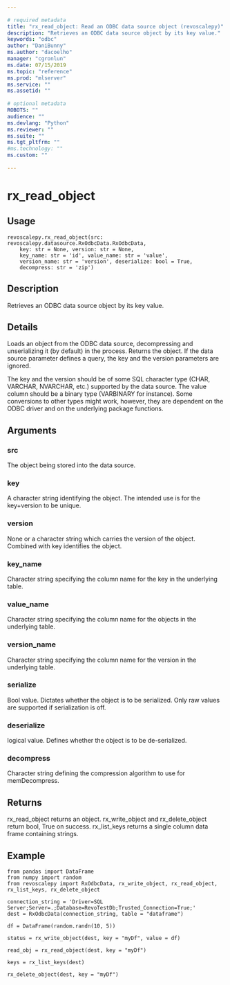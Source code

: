 ```yaml
--- 
 
# required metadata 
title: "rx_read_object: Read an ODBC data source object (revoscalepy)" 
description: "Retrieves an ODBC data source object by its key value." 
keywords: "odbc" 
author: "DaniBunny"
ms.author: "dacoelho" 
manager: "cgronlun" 
ms.date: 07/15/2019
ms.topic: "reference" 
ms.prod: "mlserver" 
ms.service: "" 
ms.assetid: "" 
 
# optional metadata 
ROBOTS: "" 
audience: "" 
ms.devlang: "Python" 
ms.reviewer: "" 
ms.suite: "" 
ms.tgt_pltfrm: "" 
#ms.technology: "" 
ms.custom: "" 
 
---
```


# rx_read_object


 


## Usage



```
revoscalepy.rx_read_object(src: revoscalepy.datasource.RxOdbcData.RxOdbcData,
    key: str = None, version: str = None,
    key_name: str = 'id', value_name: str = 'value',
    version_name: str = 'version', deserialize: bool = True,
    decompress: str = 'zip')
```





## Description

Retrieves an ODBC data source object by its key value.


## Details

Loads an object from the ODBC data source, decompressing and unserializing it (by default) in the process.
Returns the object. If the data source parameter defines a query, the
key and the version parameters are ignored.

The key and the version should be of some SQL character type
(CHAR, VARCHAR, NVARCHAR, etc.) supported by the data source. The value
column should be a binary type (VARBINARY for instance). Some
conversions to other types might work, however, they are dependent on
the ODBC driver and on the underlying package functions.


## Arguments


### src

The object being stored into the data source.


### key

A character string identifying the object. The intended use is
for the key+version to be unique.


### version

None or a character string which carries the version of the
object. Combined with key identifies the object.


### key_name

Character string specifying the column name for the key in
the underlying table.


### value_name

Character string specifying the column name for the
objects in the underlying table.


### version_name

Character string specifying the column name for the
version in the underlying table.


### serialize

Bool value. Dictates whether the object is to be
serialized. Only raw values are supported if serialization is off.


### deserialize

logical value. Defines whether the object is to be
de-serialized.


### decompress

Character string defining the compression algorithm to
use for memDecompress.


## Returns

rx_read_object returns an object. rx_write_object and rx_delete_object
return bool, True on success. rx_list_keys returns a single column
data frame containing strings.


## Example



```
from pandas import DataFrame
from numpy import random
from revoscalepy import RxOdbcData, rx_write_object, rx_read_object, rx_list_keys, rx_delete_object

connection_string = 'Driver=SQL Server;Server=.;Database=RevoTestDb;Trusted_Connection=True;'
dest = RxOdbcData(connection_string, table = "dataframe")

df = DataFrame(random.randn(10, 5))

status = rx_write_object(dest, key = "myDf", value = df)

read_obj = rx_read_object(dest, key = "myDf")

keys = rx_list_keys(dest)

rx_delete_object(dest, key = "myDf")
```

